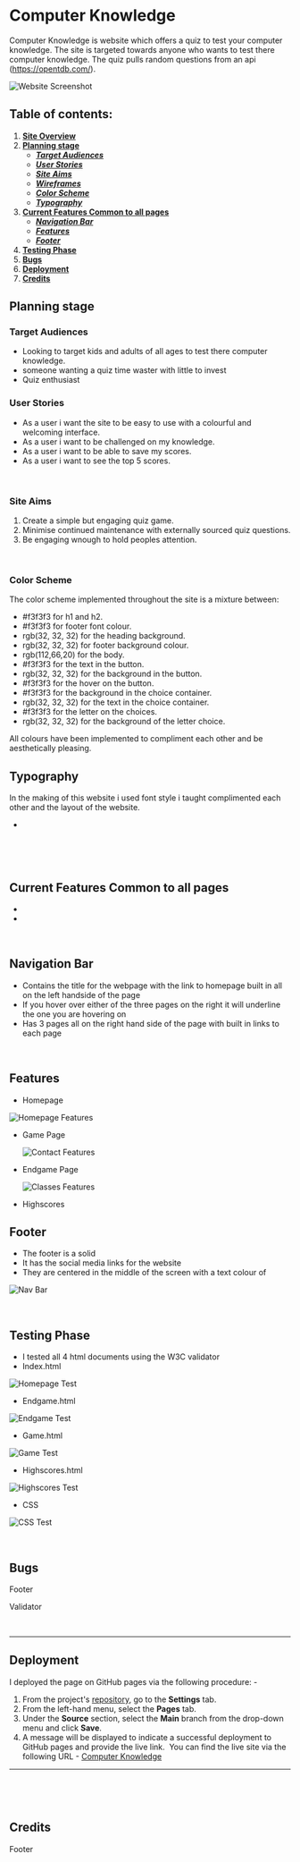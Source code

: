# **Computer Knowledge**

Computer Knowledge is website which offers a quiz to test your computer knowledge. The site is targeted towards anyone who wants to test there computer knowledge. The quiz pulls random questions from an api (https://opentdb.com/).

![Website Screenshot](assets/images/homepage-responsive.png)
​
## Table of contents:
1. [**Site Overview**](#site-overview)
1. [**Planning stage**](#planning-stage)
    * [***Target Audiences***](#target-audiences)
    * [***User Stories***](#user-stories)
    * [***Site Aims***](#site-aims)
    * [***Wireframes***](#wireframes)
    * [***Color Scheme***](#color-scheme)
    * [***Typography***](#typography)
1. [**Current Features Common to all pages**](#current-features-common-to-all-pages)
    * [***Navigation Bar***](#navigation-bar)
    * [***Features***](#features)
    * [***Footer***](#footer)
1. [**Testing Phase**](#testing-phase)
1. [**Bugs**](#bugs)
1. [**Deployment**](#deployment)
1. [**Credits**](#credits)
   
## **Planning stage**
### **Target Audiences**
 - ​Looking to target kids and adults of all ages to test there computer knowledge.
 - someone wanting a quiz time waster with little to invest
 - Quiz enthusiast

### **User Stories** 

 - As a user i want the site to be easy to use with a colourful and welcoming interface.
 - As a user i want to be challenged on my knowledge.
 - As a user i want to be able to save my scores.
 - As a user i want to see the top 5 scores.
 
​
​
### **Site Aims**

1. Create a simple but engaging quiz game.
2. Minimise continued maintenance with externally sourced quiz questions.
3. Be engaging wnough to hold peoples attention. 

​
### **Color Scheme**

The color scheme implemented throughout the site is a mixture between:

- #f3f3f3 for h1 and h2.
- #f3f3f3 for footer font colour.
- rgb(32, 32, 32) for the heading background.
- rgb(32, 32, 32) for footer background colour.
- rgb(112,66,20) for the body.
- #f3f3f3 for the text in the button.
- rgb(32, 32, 32) for the background in the button.
- #f3f3f3 for the hover on the button.
- #f3f3f3 for the background in the choice container.
- rgb(32, 32, 32) for the text in the choice container.
- #f3f3f3 for the letter on the choices.
- rgb(32, 32, 32) for the background of the letter choice.

All colours have been implemented to compliment each other and be aesthetically pleasing.
 
## **Typography**

In the making of this website i used  font style i taught complimented each other and the layout of the website.

- 

​

​
## **Current Features Common to all pages**
- 
- 
​
## **Navigation Bar**
- Contains the title for the webpage with the link to homepage built in all on the left handside of the page
- If you hover over either of the three pages on the right it will underline the one you are hovering on
- Has 3 pages all on the right hand side of the page with built in links to each page

​
## **Features**
- Homepage 


![Homepage Features](assets/images/homepage-features.png)

- Game Page
 

  ![Contact Features](assets/images/signup-features.png)

- Endgame Page
  
   
   ![Classes Features](assets/images/classes-features.png)

- Highscores


## **Footer**
- The footer is a solid
- It has the social media links for the website
- They are centered in the middle of the screen with a text colour of 

 ![Nav Bar](assets/images/nav-bar.png)

​
## **Testing Phase**
- I tested all 4 html documents using the W3C validator
- Index.html
  

![Homepage Test](assets/images/index-validate.png)

  - Endgame.html

![Endgame Test](assets/images/endgame-validate.png)

  - Game.html

​![Game Test](assets/images/game-validate.png)

  - Highscores.html
    

​![Highscores Test](assets/images/highscores-validate.png)

  - CSS

​![CSS Test](assets/images/css-validate.png)


​
## **Bugs**

Footer 

Validator 


​
***
## **Deployment**
I deployed the page on GitHub pages via the following procedure: -
​
1. From the project's [repository](pageurl), go to the **Settings** tab.
2. From the left-hand menu, select the **Pages** tab.
3. Under the **Source** section, select the **Main** branch from the drop-down menu and click **Save**.
4. A message will be displayed to indicate a successful deployment to GitHub pages and provide the live link.
​
You can find the live site via the following URL - [Computer Knowledge](https://peterq93.github.io/quiz/)
***
​

​
## **Credits**


Footer



​
​